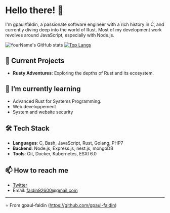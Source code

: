 # Hello there! 👋

I'm gpaul/faldin, a passionate software engineer with a rich history in C, and currently diving deep into the world of Rust. Most of my development work revolves around JavaScript, especially with Node.js.

![YourName's GitHub stats](https://github-readme-stats-gpaul-faldin.vercel.app/api?username=gpaul-faldin&show_icons=true&theme=radical)
[![Top Langs](https://github-readme-stats.vercel.app/api/top-langs/?username=gpaul-faldin)](https://github.com/anuraghazra/github-readme-stats)


## 🔭 Current Projects

- **Rusty Adventures**: Exploring the depths of Rust and its ecosystem.

## 🌱 I’m currently learning

- Advanced Rust for Systems Programming.
- Web developpement
- System and website security

## 🛠️ Tech Stack

- **Languages**: C, Bash, JavaScript, Rust, Golang, PHP7
- **Backend**: Node.js, Express.js, nest.js, mongoDB
- **Tools**: Git, Docker, Kubernetes, ESXI 6.0

## 📫 How to reach me

- [Twitter](https://twitter.com/GpaulFaldin)
- Email: faldin92600@gmail.com

---

⭐️ From gpaul-faldin (https://github.com/gpaul-faldin)

